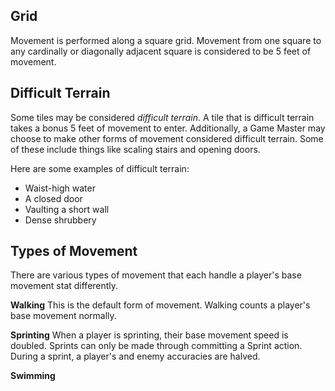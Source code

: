 ## Grid
Movement is performed along a square grid. Movement from one square to any cardinally or diagonally adjacent square is considered to be 5 feet of movement. 

## Difficult Terrain
Some tiles may be considered *difficult terrain*. A tile that is difficult terrain takes a bonus 5 feet of movement to enter. Additionally, a Game Master may choose to make other forms of movement considered difficult terrain. Some of these include things like scaling stairs and opening doors. 

Here are some examples of difficult terrain:
- Waist-high water
- A closed door
- Vaulting a short wall
- Dense shrubbery

## Types of Movement
There are various types of movement that each handle a player's base movement stat differently.

**Walking**
This is the default form of movement. Walking counts a player's base movement normally.

**Sprinting**
When a player is sprinting, their base movement speed is doubled. Sprints can only be made through committing a Sprint action. During a sprint, a player's and enemy accuracies are halved.

**Swimming**
